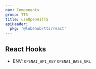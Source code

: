 ```yaml
---
nav: Components
group: TTS
title: useOpenAITTS
apiHeader:
  pkg: '@lobehub/tts/react'
---
```


## React Hooks

- ENV: `OPENAI_API_KEY` `OPENAI_BASE_URL`

<code src="./demos/index.tsx" nopadding></code>
